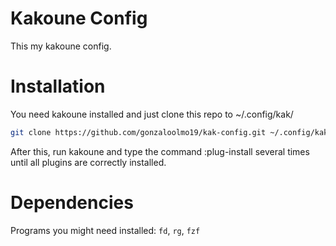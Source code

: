 # Kakoune Config
This my kakoune config. 

# Installation
You need kakoune installed and just clone this repo to ~/.config/kak/

``` bash
git clone https://github.com/gonzaloolmo19/kak-config.git ~/.config/kak
```

After this, run kakoune and type the command :plug-install several times until all plugins are correctly installed.

# Dependencies
Programs you might need installed: `fd`, `rg`, `fzf`

